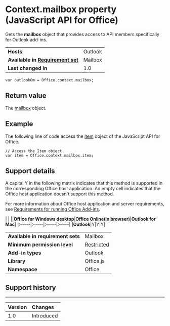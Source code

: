 
# Context.mailbox property (JavaScript API for Office)
Gets the  **mailbox** object that provides access to API members specifically for Outlook add-ins.

|||
|:-----|:-----|
|**Hosts:**|Outlook|
|**Available in [Requirement set](http://msdn.microsoft.com/library/6b6702f2-b0a5-46ab-a356-8dda897ca8ae%28Office.15%29.aspx)**|Mailbox|
|**Last changed in**|1.0|

```
var outlookOm = Office.context.mailbox;
```


## Return value

The [mailbox](http://msdn.microsoft.com/library/a3880d3b-8a09-4cf9-9274-f2682cb3b769%28Office.15%29.aspx) object.


## Example

The following line of code access the [item](http://msdn.microsoft.com/library/ad288df1-3ca2-474c-bea4-c51f46e6fc43%28Office.15%29.aspx) object of the JavaScript API for Office.


```
// Access the Item object.
var item = Office.context.mailbox.item;

```




## Support details
<a name="bk_support"> </a>

A capital Y in the following matrix indicates that this method is supported in the corresponding Office host application. An empty cell indicates that the Office host application doesn't support this method.

For more information about Office host application and server requirements, see [Requirements for running Office Add-ins](http://msdn.microsoft.com/library/67340567-bb9a-498c-96d3-3f52f28c16bc%28Office.15%29.aspx).


|
|
||**Office for Windows desktop**|**Office Online(in browser)**|**Outlook for Mac**|
|:-----|:-----|:-----|:-----|
|**Outlook**|Y|Y|Y|

|||
|:-----|:-----|
|**Available in requirement sets**|Mailbox|
|**Minimum permission level**|[Restricted](http://msdn.microsoft.com/library/da2efadc-4ebf-45fe-be39-397ac1eb1dbd%28Office.15%29.aspx)|
|**Add-in types**|Outlook|
|**Library**|Office.js|
|**Namespace**|Office|

## Support history
<a name="bk_history"> </a>


****


|**Version**|**Changes**|
|:-----|:-----|
|1.0|Introduced|
